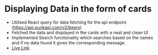 # Displaying Data in the form of cards
- Utilised React query for data fetching for the api endpoint (https://api.punkapi.com/v2/beers)
- Fetched the data and displayed in the cards with a neat and clean UI
- Implemented Search functionality which  searches based on the names and if no data found it gives the corresponding message.
- [Live Link]( https://assignments-sigma-ashy.vercel.app/)